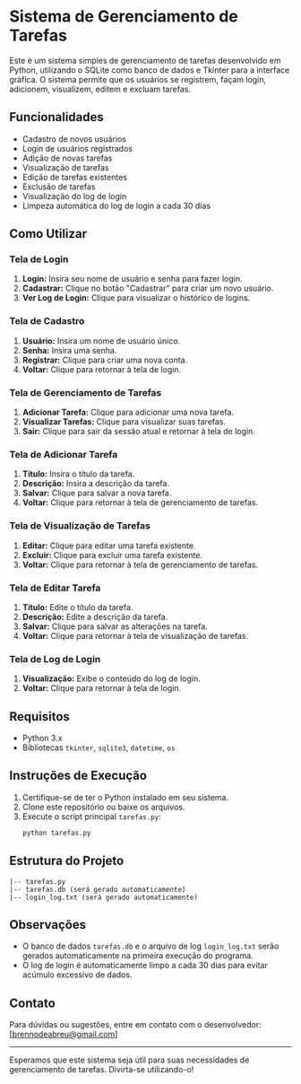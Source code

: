 # Sistema de Gerenciamento de Tarefas

Este é um sistema simples de gerenciamento de tarefas desenvolvido em Python, utilizando o SQLite como banco de dados e Tkinter para a interface gráfica. O sistema permite que os usuários se registrem, façam login, adicionem, visualizem, editem e excluam tarefas.

## Funcionalidades

- Cadastro de novos usuários
- Login de usuários registrados
- Adição de novas tarefas
- Visualização de tarefas
- Edição de tarefas existentes
- Exclusão de tarefas
- Visualização do log de login
- Limpeza automática do log de login a cada 30 dias

## Como Utilizar

### Tela de Login

1. **Login:** Insira seu nome de usuário e senha para fazer login.
2. **Cadastrar:** Clique no botão "Cadastrar" para criar um novo usuário.
3. **Ver Log de Login:** Clique para visualizar o histórico de logins.

### Tela de Cadastro

1. **Usuário:** Insira um nome de usuário único.
2. **Senha:** Insira uma senha.
3. **Registrar:** Clique para criar uma nova conta.
4. **Voltar:** Clique para retornar à tela de login.

### Tela de Gerenciamento de Tarefas

1. **Adicionar Tarefa:** Clique para adicionar uma nova tarefa.
2. **Visualizar Tarefas:** Clique para visualizar suas tarefas.
3. **Sair:** Clique para sair da sessão atual e retornar à tela de login.

### Tela de Adicionar Tarefa

1. **Título:** Insira o título da tarefa.
2. **Descrição:** Insira a descrição da tarefa.
3. **Salvar:** Clique para salvar a nova tarefa.
4. **Voltar:** Clique para retornar à tela de gerenciamento de tarefas.

### Tela de Visualização de Tarefas

1. **Editar:** Clique para editar uma tarefa existente.
2. **Excluir:** Clique para excluir uma tarefa existente.
3. **Voltar:** Clique para retornar à tela de gerenciamento de tarefas.

### Tela de Editar Tarefa

1. **Título:** Edite o título da tarefa.
2. **Descrição:** Edite a descrição da tarefa.
3. **Salvar:** Clique para salvar as alterações na tarefa.
4. **Voltar:** Clique para retornar à tela de visualização de tarefas.

### Tela de Log de Login

1. **Visualização:** Exibe o conteúdo do log de login.
2. **Voltar:** Clique para retornar à tela de login.

## Requisitos

- Python 3.x
- Bibliotecas `tkinter`, `sqlite3`, `datetime`, `os`

## Instruções de Execução

1. Certifique-se de ter o Python instalado em seu sistema.
2. Clone este repositório ou baixe os arquivos.
3. Execute o script principal `tarefas.py`:
   ```bash
   python tarefas.py
   ```

## Estrutura do Projeto

```
|-- tarefas.py
|-- tarefas.db (será gerado automaticamente)
|-- login_log.txt (será gerado automaticamente)
```

## Observações

- O banco de dados `tarefas.db` e o arquivo de log `login_log.txt` serão gerados automaticamente na primeira execução do programa.
- O log de login é automaticamente limpo a cada 30 dias para evitar acúmulo excessivo de dados.

## Contato

Para dúvidas ou sugestões, entre em contato com o desenvolvedor: [brennodeabreu@gmail.com]

---

Esperamos que este sistema seja útil para suas necessidades de gerenciamento de tarefas. Divirta-se utilizando-o!